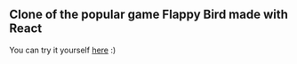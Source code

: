 ## Clone of the popular game Flappy Bird made with React

You can try it yourself [here](https://lawfx.github.io/flappy-react/) :)